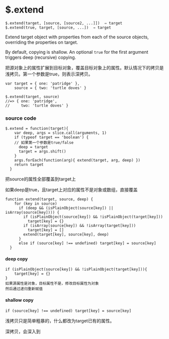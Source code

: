 # $.extend

```
$.extend(target, [source, [source2, ...]])  ⇒ target
$.extend(true, target, [source, ...])  ⇒ target
```

Extend target object with properties from each of the source objects, overriding the properties on target.

By default, copying is shallow. An optional `true` for the first argument triggers deep (recursive) copying.

把源对象上的属性扩展到目标对象，覆盖目标对象上的属性。默认情况下的拷贝是浅拷贝。第一个参数是true，则表示深拷贝。

```
var target = { one: 'patridge' },
    source = { two: 'turtle doves' }

$.extend(target, source)
//=> { one: 'patridge',
//     two: 'turtle doves' }
```





### source code

```
$.extend = function(target){
    var deep, args = slice.call(arguments, 1)
    if (typeof target == 'boolean') {
    // 如果第一个参数是true/false
      deep = target
      target = args.shift()
    }
    args.forEach(function(arg){ extend(target, arg, deep) })
    return target
  }
```



把source的属性全部覆盖到target上

如果deep是true，且target上对应的属性不是对象或数组，直接覆盖

```
function extend(target, source, deep) {
    for (key in source)
      if (deep && (isPlainObject(source[key]) || isArray(source[key]))) {
        if (isPlainObject(source[key]) && !isPlainObject(target[key]))
          target[key] = {}
        if (isArray(source[key]) && !isArray(target[key]))
          target[key] = []
        extend(target[key], source[key], deep)
      }
      else if (source[key] !== undefined) target[key] = source[key]
  }
```



####  deep copy

```
if (isPlainObject(source[key]) && !isPlainObject(target[key])){
	target[key] = {}
}
如果源属性是对象，目标属性不是，修改目标属性为对象
然后通过递归重新赋值
```





#### shallow copy

```
if (source[key] !== undefined) target[key] = source[key]
```





浅拷贝只是简单粗暴的，什么都改为target已有的属性。

深拷贝，会深入到
